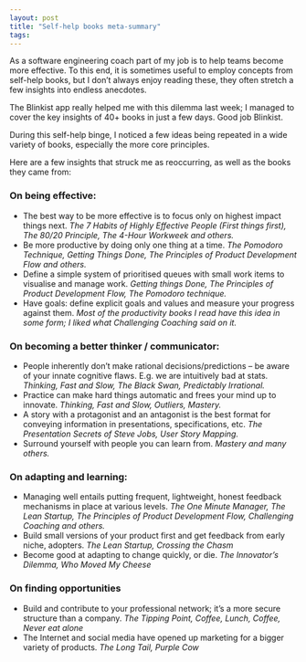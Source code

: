 ```yaml
---
layout: post
title: "Self-help books meta-summary"
tags:
---
```


As a software engineering coach part of my job is to help teams become more effective. To this end, it is sometimes useful to employ concepts from self-help books, but I don’t always enjoy reading these, they often stretch a few insights into endless anecdotes.

The Blinkist app really helped me with this dilemma last week; I managed to cover the key insights of 40+ books in just a few days.  Good job Blinkist.

During this self-help binge, I noticed a few ideas being repeated in a wide variety of books, especially the more core principles. 

Here are a few insights that struck me as reoccurring, as well as the books they came from:

### On being effective:
*	The best way to be more effective is to focus only on highest impact things next. *The 7 Habits of Highly Effective People (First things first), The 80/20 Principle, The 4-Hour Workweek and others.*
*	Be more productive by doing only one thing at a time. *The Pomodoro Technique, Getting Things Done, The Principles of Product Development Flow and others.*
*	Define a simple system of prioritised queues with small work items to visualise and manage work. *Getting things Done, The Principles of Product Development Flow, The Pomodoro technique.*
*	Have goals: define explicit goals and values and measure your progress against them. *Most of the productivity books I read have this idea in some form; I liked what Challenging Coaching said on it.*

### On becoming a better thinker / communicator:
*	People inherently don’t make rational decisions/predictions – be aware of your innate cognitive flaws. E.g. we are intuitively bad at stats. *Thinking, Fast and Slow, The Black Swan, Predictably Irrational.*
*	Practice can make hard things automatic and frees your mind up to innovate. *Thinking, Fast and Slow, Outliers, Mastery.*
*	A story with a protagonist and an antagonist is the best format for conveying information in presentations, specifications, etc. *The Presentation Secrets of Steve Jobs, User Story Mapping.*
*	Surround yourself with people you can learn from. *Mastery and many others.*

### On adapting and learning:
*	Managing well entails putting frequent, lightweight, honest feedback mechanisms in place at various levels. *The One Minute Manager, The Lean Startup, The Principles of Product Development Flow, Challenging Coaching and others.*
*	Build small versions of your product first and get feedback from early niche, adopters. *The Lean Startup, Crossing the Chasm*
*	Become good at adapting to change quickly, or die. *The Innovator’s Dilemma, Who Moved My Cheese*

### On finding opportunities
*	Build and contribute to your professional network; it’s a more secure structure than a company. *The Tipping Point, Coffee, Lunch, Coffee, Never eat alone*
*	The Internet and social media have opened up marketing for a bigger variety of products. *The Long Tail, Purple Cow*
